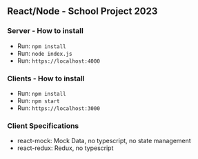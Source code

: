 ## React/Node - School Project 2023

### Server - How to install
- Run: `npm install`
- Run: `node index.js`
- Run: `https://localhost:4000`

### Clients - How to install
- Run: `npm install`
- Run: `npm start`
- Run: `https://localhost:3000`

### Client Specifications
- react-mock: Mock Data, no typescript, no state management
- react-redux: Redux, no typescript